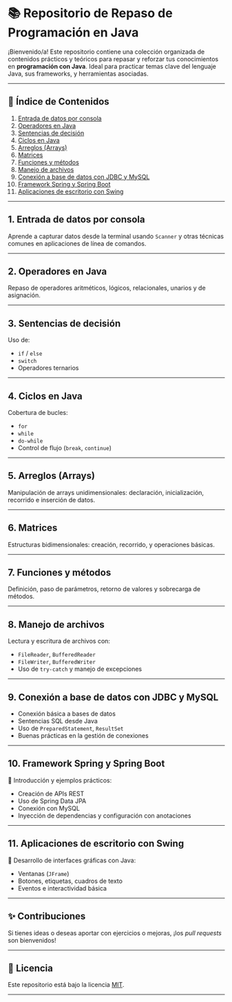 # 📚 Repositorio de Repaso de Programación en Java

¡Bienvenido/a! Este repositorio contiene una colección organizada de contenidos prácticos y teóricos para repasar y reforzar tus conocimientos en **programación con Java**. Ideal para practicar temas clave del lenguaje Java, sus frameworks, y herramientas asociadas.

---

## 🧭 Índice de Contenidos

1. [Entrada de datos por consola](#1-entrada-de-datos-por-consola)
2. [Operadores en Java](#2-operadores-en-java)
3. [Sentencias de decisión](#3-sentencias-de-decisión)
4. [Ciclos en Java](#4-ciclos-en-java)
5. [Arreglos (Arrays)](#5-arreglos-arrays)
6. [Matrices](#6-matrices)
7. [Funciones y métodos](#7-funciones-y-métodos)
8. [Manejo de archivos](#8-manejo-de-archivos)
9. [Conexión a base de datos con JDBC y MySQL](#9-conexión-a-base-de-datos-con-jdbc-y-mysql)
10. [Framework Spring y Spring Boot](#10-framework-spring-y-spring-boot)
11. [Aplicaciones de escritorio con Swing](#11-aplicaciones-de-escritorio-con-swing)

---

## 1. Entrada de datos por consola

Aprende a capturar datos desde la terminal usando `Scanner` y otras técnicas comunes en aplicaciones de línea de comandos.

---

## 2. Operadores en Java

Repaso de operadores aritméticos, lógicos, relacionales, unarios y de asignación.

---

## 3. Sentencias de decisión

Uso de:
- `if` / `else`
- `switch`
- Operadores ternarios

---

## 4. Ciclos en Java

Cobertura de bucles:
- `for`
- `while`
- `do-while`
- Control de flujo (`break`, `continue`)

---

## 5. Arreglos (Arrays)

Manipulación de arrays unidimensionales: declaración, inicialización, recorrido e inserción de datos.

---

## 6. Matrices

Estructuras bidimensionales: creación, recorrido, y operaciones básicas.

---

## 7. Funciones y métodos

Definición, paso de parámetros, retorno de valores y sobrecarga de métodos.

---

## 8. Manejo de archivos

Lectura y escritura de archivos con:
- `FileReader`, `BufferedReader`
- `FileWriter`, `BufferedWriter`
- Uso de `try-catch` y manejo de excepciones

---

## 9. Conexión a base de datos con JDBC y MySQL

- Conexión básica a bases de datos
- Sentencias SQL desde Java
- Uso de `PreparedStatement`, `ResultSet`
- Buenas prácticas en la gestión de conexiones

---

## 10. Framework Spring y Spring Boot

🔧 Introducción y ejemplos prácticos:
- Creación de APIs REST
- Uso de Spring Data JPA
- Conexión con MySQL
- Inyección de dependencias y configuración con anotaciones

---

## 11. Aplicaciones de escritorio con Swing

🎨 Desarrollo de interfaces gráficas con Java:
- Ventanas (`JFrame`)
- Botones, etiquetas, cuadros de texto
- Eventos e interactividad básica

---

## ✨ Contribuciones

Si tienes ideas o deseas aportar con ejercicios o mejoras, ¡los *pull requests* son bienvenidos!

---

## 📜 Licencia

Este repositorio está bajo la licencia [MIT](LICENSE).

---